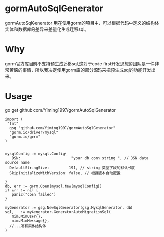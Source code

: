 ﻿#  gormAutoSqlGenerator  
gormAutoSqlGenerator  用在使用gorm的项目中，可以根据代码中定义的结构体实体和数据库的差异来差量化生成迁移sql。

# Why
gorm官方库目前不支持预生成迁移sql,这对于code first开发思想的团队是一件非常苦恼的事情，所以我决定使用gorm库的部分源码来把预生成sql的功能开发出来。  
 
 # Usage
 go get github.com/Yiming1997/gormAutoSqlGenerator
```
import (  
 "fmt"  
  gsg "github.com/Yiming1997/gormAutoSqlGenerator" 
  "gorm.io/driver/mysql"  
  "gorm.io/gorm" 
)


mysqlConfig := mysql.Config{  
   DSN:                       "your db conn string ", // DSN data source name  
  DefaultStringSize:         191, // string 类型字段的默认长度  
  SkipInitializeWithVersion: false, // 根据版本自动配置  
  
}  
db, err := gorm.Open(mysql.New(mysqlConfig))  
if err != nil {  
   panic("conn failed")  
}  
  
myGenerator := gsg.NewSqlGenerator(gsg.MysqlGenerator, db)  
sql, _ := myGenerator.GeneratorAutoMigrationSql(  
   mim.MimUser{},  
   mim.MimMessage{},  
  //...所有实体结构体  
)
```

